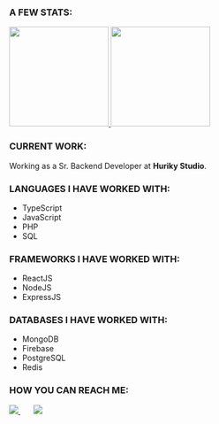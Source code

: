 ### A FEW STATS:
<div>
  <a href="https://github.com/marcelino-borges">
    <img height="180em" src="https://github-readme-stats.vercel.app/api?username=NickolayKu&show_icons=true&theme=default&include_all_commits=true&count_private=true"/>   
    <img height="180em" src="https://github-readme-stats.vercel.app/api/top-langs/?username=NickolayKu&layout=compact&langs_count=7&theme=default&count_private=true"/>
  </a>
</div>

### CURRENT WORK:
Working as a Sr. Backend Developer at <b>Huriky Studio</b>.
<br />
  
### LANGUAGES I HAVE WORKED WITH:
<ul>
  <li>TypeScript</li>
  <li>JavaScript</li>
  <li>PHP</li>
  <li>SQL</li>
</ul>  
  
### FRAMEWORKS I HAVE WORKED WITH:
<ul>
  <li>ReactJS</li>
  <li>NodeJS</li>
  <li>ExpressJS</li>
</ul>  
  
### DATABASES I HAVE WORKED WITH:
<ul>
  <li>MongoDB</li>
  <li>Firebase</li>
  <li>PostgreSQL</li>
  <li>Redis</li>
</ul>
 
### HOW YOU CAN REACH ME:
<div>
  <a href = "mailto:nickolay.kurnosov@gmail.com">
    <img src="https://img.shields.io/badge/-GMail-%23333?style=for-the-badge&logo=gmail&logoColor=white">
  </a>&nbsp;&nbsp;&nbsp;&nbsp;&nbsp;
  <a href="https://t.me/ni_cko_lay" target="_blank">
    <img src="https://img.shields.io/badge/-Telegram-%230077B5?style=for-the-badge&logo=telegram&logoColor=white" target="_blank">
  </a>  
</div>
